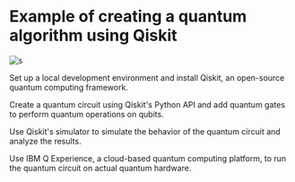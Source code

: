 # Example of creating a quantum algorithm using Qiskit
![s](https://github.com/PraveenNanda124/Technical-blogs/assets/116082827/f9680368-5b36-4ef1-9b2b-b94564756ee7)



Set up a local development environment and install Qiskit, an open-source quantum computing framework.

Create a quantum circuit using Qiskit's Python API and add quantum gates to perform quantum operations on qubits.

Use Qiskit's simulator to simulate the behavior of the quantum circuit and analyze the results.

Use IBM Q Experience, a cloud-based quantum computing platform, to run the quantum circuit on actual quantum hardware.
